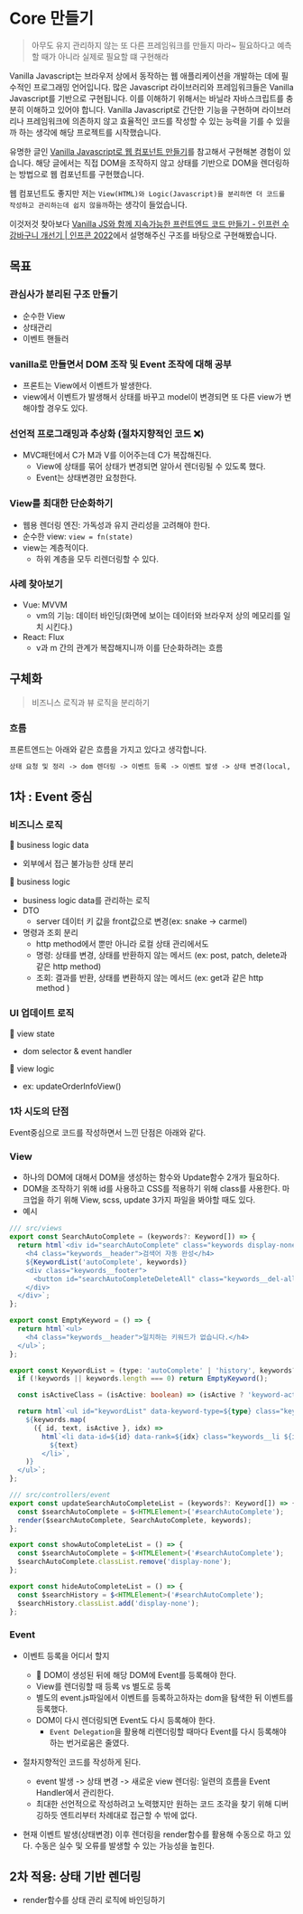 # Core 만들기

> 아무도 유지 관리하지 않는 또 다른 프레임워크를 만들지 마라~ 필요하다고 예측할 때가 아니라 실제로 필요할 떄 구현해라

Vanilla Javascript는 브라우저 상에서 동작하는 웹 애플리케이션을 개발하는 데에 필수적인 프로그래밍 언어입니다. 많은 Javascript 라이브러리와 프레임워크들은 Vanilla Javascript를 기반으로 구현됩니다. 이를 이해하기 위해서는 바닐라 자바스크립트를 충분히 이해하고 있어야 합니다. Vanilla Javascript로 간단한 기능을 구현하며 라이브러리나 프레임워크에 의존하지 않고 효율적인 코드를 작성할 수 있는 능력을 기를 수 있을까 하는 생각에 해당 프로젝트를 시작했습니다.

유명한 글인 [Vanilla Javascript로 웹 컴포넌트 만들기](https://junilhwang.github.io/TIL/Javascript/Design/Vanilla-JS-Component/)를 참고해서 구현해본 경험이 있습니다. 해당 글에서는 직접 DOM을 조작하지 않고 상태를 기반으로 DOM을 렌더링하는 방법으로 웹 컴포넌트를 구현했습니다.

웹 컴포넌트도 좋지만 저는 `View(HTML)와 Logic(Javascript)을 분리하면 더 코드를 작성하고 관리하는데 쉽지 않을까`하는 생각이 들었습니다.

이것저것 찾아보다 [Vanilla JS와 함께 지속가능한 프런트엔드 코드 만들기 - 인프런 수강바구니 개선기 | 인프콘 2022](https://youtu.be/K1lKgxeXDrs)에서 설명해주신 구조를 바탕으로 구현해봤습니다.

## 목표

### 관심사가 분리된 구조 만들기

- 순수한 View
- 상태관리
- 이벤트 핸들러

### vanilla로 만들면서 DOM 조작 및 Event 조작에 대해 공부

- 프론트는 View에서 이벤트가 발생한다.
- view에서 이벤트가 발생해서 상태를 바꾸고 model이 변경되면 또 다른 view가 변해야할 경우도 있다.

### 선언적 프로그래밍과 추상화 (절차지향적인 코드 ❌)

- MVC패턴에서 C가 M과 V를 이어주는데 C가 복잡해진다.
  - View에 상태를 묶어 상태가 변경되면 알아서 렌더링될 수 있도록 했다.
  - Event는 상태변경만 요청한다.

### View를 최대한 단순화하기

- 웹용 렌더링 엔진: 가독성과 유지 관리성을 고려해야 한다.
- 순수한 view: `view = fn(state)`
- view는 계층적이다.
  - 하위 계층을 모두 리렌더링할 수 있다.

### 사례 찾아보기

- Vue: MVVM
  - vm의 기능: 데이터 바인딩(화면에 보이는 데이터와 브라우저 상의 메모리를 일치 시킨다.)
- React: Flux
  - v과 m 간의 관계가 복잡해지니까 이를 단순화하려는 흐름

## 구체화

> 비즈니스 로직과 뷰 로직을 분리하기

### 흐름

프론트엔드는 아래와 같은 흐름을 가지고 있다고 생각합니다.

```md
상태 요청 및 정리 -> dom 렌더링 -> 이벤트 등록 -> 이벤트 발생 -> 상태 변경(local, server) -> dom 렌더링
```

## 1차 : Event 중심

### 비즈니스 로직

📌 business logic data

- 외부에서 접근 불가능한 상태 분리

📌 business logic

- business logic data를 관리하는 로직
- DTO
  - server 데이터 키 값을 front값으로 변경(ex: snake -> carmel)
- 명령과 조회 분리
  - http method에서 뿐만 아니라 로컬 상태 관리에서도
  - 명령: 상태를 변경, 상태를 반환하지 않는 메서드 (ex: post, patch, delete과 같은 http method)
  - 조회: 결과를 반환, 상태를 변환하지 않는 메서드 (ex: get과 같은 http method )

### UI 업데이트 로직

📌 view state

- dom selector & event handler

📌 view logic

- ex: updateOrderInfoView()

### 1차 시도의 단점

Event중심으로 코드를 작성하면서 느낀 단점은 아래와 같다.

### View

- 하나의 DOM에 대해서 DOM을 생성하는 함수와 Update함수 2개가 필요하다.
- DOM을 조작하기 위해 id를 사용하고 CSS를 적용하기 위해 class를 사용한다. 마크업을 하기 위해 View, scss, update 3가지 파일을 봐야할 때도 있다.
- 예시

```ts
/// src/views
export const SearchAutoComplete = (keywords?: Keyword[]) => {
  return html`<div id="searchAutoComplete" class="keywords display-none">
    <h4 class="keywords__header">검색어 자동 완성</h4>
    ${KeywordList('autoComplete', keywords)}
    <div class="keywords__footer">
      <button id="searchAutoCompleteDeleteAll" class="keywords__del-all">전체 삭제</button>
    </div>
  </div>`;
};

export const EmptyKeyword = () => {
  return html`<ul>
    <h4 class="keywords__header">일치하는 키워드가 없습니다.</h4>
  </ul>`;
};

export const KeywordList = (type: 'autoComplete' | 'history', keywords?: Keyword[]) => {
  if (!keywords || keywords.length === 0) return EmptyKeyword();

  const isActiveClass = (isActive: boolean) => (isActive ? 'keyword-active' : '');

  return html`<ul id="keywordList" data-keyword-type=${type} class="keywords__ul">
    ${keywords.map(
      ({ id, text, isActive }, idx) =>
        html`<li data-id=${id} data-rank=${idx} class="keywords__li ${isActiveClass(isActive)}">
          ${text}
        </li>`,
    )}
  </ul>`;
};
```

```ts
/// src/controllers/event
export const updateSearchAutoCompleteList = (keywords?: Keyword[]) => {
  const $searchAutoComplete = $<HTMLElement>('#searchAutoComplete');
  render($searchAutoComplete, SearchAutoComplete, keywords);
};

export const showAutoCompleteList = () => {
  const $searchAutoComplete = $<HTMLElement>('#searchAutoComplete');
  $searchAutoComplete.classList.remove('display-none');
};

export const hideAutoCompleteList = () => {
  const $searchHistory = $<HTMLElement>('#searchAutoComplete');
  $searchHistory.classList.add('display-none');
};
```

### Event

- 이벤트 등록을 어디서 할지
  - 📌 DOM이 생성된 뒤에 해당 DOM에 Event를 등록해야 한다.
  - View를 렌더링할 때 등록 vs 별도로 등록
  - 별도의 event.js파일에서 이벤트를 등록하고하자는 dom을 탐색한 뒤 이벤트를 등록했다.
  - DOM이 다시 렌더링되면 Event도 다시 등록해야 한다.
    - `Event Delegation`을 활용해 리렌더링할 때마다 Event를 다시 등록해야하는 번거로움은 줄였다.
- 절차지향적인 코드를 작성하게 된다.

  - event 발생 -> 상태 변경 -> 새로운 view 렌더링: 일련의 흐름을 Event Handler에서 관리한다.
  - 최대한 선언적으로 작성하려고 노력했지만 원하는 코드 조각을 찾기 위해 디버깅하듯 엔트리부터 차례대로 접근할 수 밖에 없다.

- 현재 이벤트 발생(상태변경) 이후 렌더링을 render함수를 활용해 수동으로 하고 있다. 수동은 실수 및 오류를 발생할 수 있는 가능성을 높힌다.

## 2차 적용: 상태 기반 렌더링

- render함수를 상태 관리 로직에 바인딩하기
